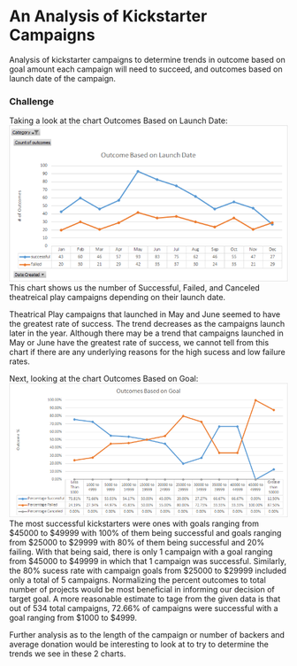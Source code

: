 # An Analysis of Kickstarter Campaigns
Analysis of kickstarter campaigns to determine trends in outcome based on goal amount each campaign will need to succeed, and outcomes based on launch date of the campaign.

### Challenge
Taking a look at the chart Outcomes Based on Launch Date:
![Outcome Based on Launch Date Chart](https://github.com/edyeh1991/kickstarter-analysis/blob/master/Outcome%20Based%20on%20Launch%20Date.png)
This chart shows us the number of Successful, Failed, and Canceled theatreical play campaigns depending on their launch date.

Theatrical Play campaigns that launched in May and June seemed to have the greatest rate of success.
The trend decreases as the campaigns launch later in the year.
Although there may be a trend that campaigns launched in May or June have the greatest rate of success, we cannot tell from this chart if there are any underlying reasons for the high sucess and low failure rates.

Next, looking at the chart Outcomes Based on Goal:
![Outcome Based on Goal Chart](https://github.com/edyeh1991/kickstarter-analysis/blob/master/Outcome%20Based%20on%20Goal%20Chart.png)
The most successful kickstarters were ones with goals ranging from $45000 to $49999 with 100% of them being successful and goals ranging from $25000 to $29999 with 80% of them being successful and 20% failing. With that being said, there is only 1 campaign with a goal ranging from $45000 to $49999 in which that 1 campaign was successful. Similarly, the 80% sucess rate with campaign goals from $25000 to $29999 included only a total of 5 campaigns. Normalizing the percent outcomes to total number of projects would be most beneficial in informing our decision of target goal.
A more reasonable estimate to tage from the given data is that out of 534 total campaigns, 72.66% of campaigns were successful with a goal ranging from $1000 to $4999.

Further analysis as to the length of the campaign or number of backers and average donation would be interesting to look at to try to determine the trends we see in these 2 charts.

